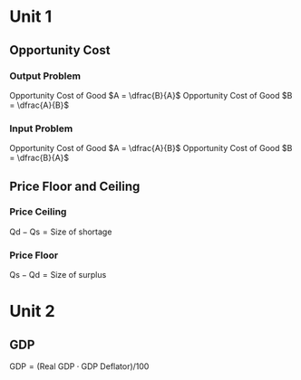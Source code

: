 # Unit 1
## Opportunity Cost
### Output Problem
Opportunity Cost of Good $A = \dfrac{B}{A}$
Opportunity Cost of Good $B = \dfrac{A}{B}$
### Input Problem
Opportunity Cost of Good $A = \dfrac{A}{B}$
Opportunity Cost of Good $B = \dfrac{B}{A}$
## Price Floor and Ceiling
### Price Ceiling
$\text{Qd} - \text{Qs} = \text{Size of shortage}$
### Price Floor
$\text{Qs} - \text{Qd} = \text{Size of surplus}$

# Unit 2
## GDP
$\text{GDP} = (\text{Real GDP} \cdot \text{GDP Deflator})/100$
